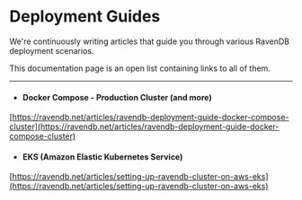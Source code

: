 ﻿# Deployment Guides

We're continuously writing articles that guide you through various RavenDB deployment scenarios.

This documentation page is an open list containing links to all of them.

---

- #### Docker Compose - Production Cluster (and more)
[https://ravendb.net/articles/ravendb-deployment-guide-docker-compose-cluster](https://ravendb.net/articles/ravendb-deployment-guide-docker-compose-cluster)

- #### EKS (Amazon Elastic Kubernetes Service)
[https://ravendb.net/articles/setting-up-ravendb-cluster-on-aws-eks](https://ravendb.net/articles/setting-up-ravendb-cluster-on-aws-eks)
